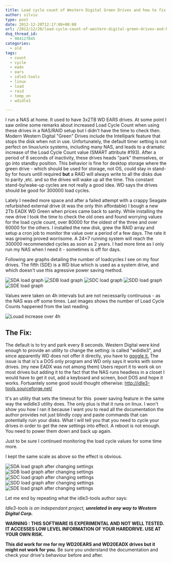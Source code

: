 ```yaml
---
title: Load cycle count of Western Digital Green Drives and how to fix it from Linux
author: silviu
type: post
date: 2012-12-20T12:17:08+00:00
url: /2012/12/20/load-cycle-count-of-western-digital-green-drives-and-how-to-fix-it-from-linux/
dsq_thread_id:
  - 984127045
categories:
  - old
tags:
  - count
  - cycle
  - eadx
  - ears
  - idle3-tools
  - linux
  - load
  - raid
  - temp_on
  - wdidle3

---
```

I run a NAS at home. It used to have 3x2TB WD EARS drives. At some point I saw online some remarks about increased Load Cycle Count when using these drives in a NAS/RAID setup but I didn't have the time to check then. Modern Western Digital "Green" Drives include the Intellipark feature that stops the disk when not in use.
Unfortunately, the default timer setting is not perfect on linux/unix systems, including many NAS, and leads to a dramatic increase of the Load Cycle Count value (SMART attribute #193). After a period of 8 seconds of inactivity, these drives heads "park" themselves, or go into standby position. This behavior is fine for desktop storage where the green drive - which should be used for storage, not OS, could stay in stand-by for hours untill required **but** a RAID will always write to all the disks due to parity ,etc. and so the drives will wake up all the time. This constant stand-by/wake-up cycles are not really a good idea. WD says the drives should be good for 300000 load cycles.  

Lately I needed more space and after a failed attempt with a crappy Seagate refurbished external drive (it was the only thin affordable) I bough a new 2Tb EADX WD Green when prices came back to sanity. While installing the new drive I took the time to check the old ones and found worrying values for the load cycle count, over 80000 for the oldest of the three and over 60000 for the others. I installed the new disk, grew the RAID array and setup a cron job to monitor the value over a period of a few days. The rate it was growing proved worrisome. A 24&#215;7 running system will reach the 300000 recommended cycles as soon as 2 years. I had more time as I only run my NAS when I need it - sometimes is off for days.

Following are graphs detailing the number of loadcycles I see on my four drives. The fifth (SDE) is a WD blue which is used as a system drive, and which doesn't use this agressive power saving method.

![SDA load graph](/blog/images/2012/sda_before.png)
![SDB load graph](/blog/images/2012/sdb_before.png)
![SDC load graph](/blog/images/2012/sdc_before.png)
![SDD load graph](/blog/images/2012/sdd_before.png)
![SDE load graph](/blog/images/2012/sde_before.png)

Values were taken on 4h intervals but are not necessarily continuous - as the NAS was off some times. Last images shows the number of Load Cycle Counts happened from the last reading.

![Louad increase over 4h](/blog/images/2012/4h_load_delta.png)

## The Fix:

The default is to try and park every 8 seconds. Western Digital were kind enough to provide an utility to change the setting: is called "wdidle3", and since apparently WD does not offer it directly, you have to [google it.][1] The issue is that is's a DOS only program and WD only says it works with some drives. (my new EADX was not among them) Users report it to work ok on most drives but adding it to the fact that the NAS runs headless in a closet I would have to get it out, add a keyboard and screen, boot DOS and hope it works. Fortuantely some good sould thought otherwise: <http://idle3-tools.sourceforge.net/>

It's an utility that sets the timeout for this  power saving feature in the same way the wdidle3 utility does. The only plus is that it runs on linux. I won't show you how I ran it because I want you to read all the documentation the author provides not just blindly copy and paste commands that can potentially ruin your disks. What I will tell you that you need to cycle your drives in order to get the new settings into effect. A reboot is not enough. You need to power them down and back up again.

Just to be sure I continued monitoring the load cycle values for some time more.

I kept the same scale as above so the effect is obvious.

![SDA load graph after changing settings](/blog/images/2012/sda_after.png)
![SDB load graph after changing settings](/blog/images/2012/sdb_after.png)
![SDC load graph after changing settings](/blog/images/2012/sdc_after.png)
![SDD load graph after changing settings](/blog/images/2012/sdd_after.png)
![SDE load graph after changing settings](/blog/images/2012/sde_after.png)


Let me end by repeating what the idle3-tools author says:

_Idle3-tools is an independant project, **unrelated in any way to Western Digital Corp.**_

**WARNING : THIS SOFTWARE IS EXPERIMENTAL AND NOT WELL TESTED. IT ACCESSES LOW LEVEL INFORMATION OF YOUR HARDDRIVE. USE AT YOUR OWN RISK.**

**This did work for me for my WD20EARS and WD20EADX drives but it might not work for you.** Be sure you understand the documentation and check your drive's behaviour before and after.

 [1]: http://www.google.com/search?q=wdidle3